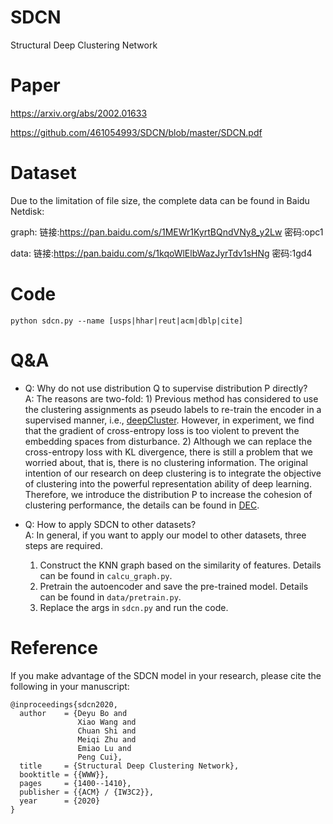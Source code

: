 # SDCN
Structural Deep Clustering Network

# Paper
https://arxiv.org/abs/2002.01633

https://github.com/461054993/SDCN/blob/master/SDCN.pdf

# Dataset
Due to the limitation of file size, the complete data can be found in Baidu Netdisk:

graph: 链接:https://pan.baidu.com/s/1MEWr1KyrtBQndVNy8_y2Lw  密码:opc1

data: 链接:https://pan.baidu.com/s/1kqoWlElbWazJyrTdv1sHNg  密码:1gd4

# Code
```
python sdcn.py --name [usps|hhar|reut|acm|dblp|cite]
```

# Q&A
- Q: Why do not use distribution Q to supervise distribution P directly?<br>
  A: The reasons are two-fold: 1) Previous method has considered to use the clustering assignments as pseudo labels to re-train the encoder in a supervised manner, i.e., [deepCluster](https://arxiv.org/abs/1807.05520). However, in experiment, we find that the gradient of cross-entropy loss is too violent to prevent the embedding spaces from disturbance. 2) Although we can replace the cross-entropy loss with KL divergence, there is still a problem that we worried about, that is, there is no clustering information. The original intention of our research on deep clustering is to integrate the objective of clustering into the powerful representation ability of deep learning. Therefore, we introduce the distribution P to increase the cohesion of clustering performance, the details can be found in [DEC](http://www.jmlr.org/proceedings/papers/v48/xieb16.pdf).

- Q: How to apply SDCN to other datasets?<br>
  A: In general, if you want to apply our model to other datasets, three steps are required.
  1) Construct the KNN graph based on the similarity of features. Details can be found in ```calcu_graph.py```.
  2) Pretrain the autoencoder and save the pre-trained model. Details can be found in ```data/pretrain.py```.
  3) Replace the args in ```sdcn.py``` and run the code.

# Reference
If you make advantage of the SDCN model in your research, please cite the following in your manuscript:
```
@inproceedings{sdcn2020,
  author    = {Deyu Bo and
               Xiao Wang and
               Chuan Shi and
               Meiqi Zhu and
               Emiao Lu and
               Peng Cui},
  title     = {Structural Deep Clustering Network},
  booktitle = {{WWW}},
  pages     = {1400--1410},
  publisher = {{ACM} / {IW3C2}},
  year      = {2020}
}
```
